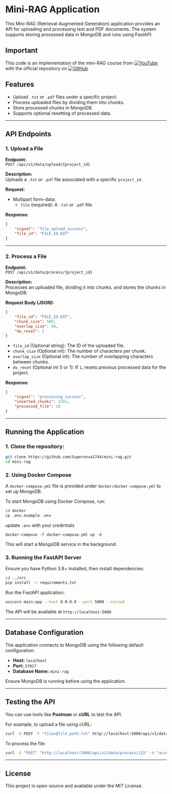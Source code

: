 # Mini-RAG Application

This Mini-RAG (Retrieval-Augmented Generation) application provides an API for uploading and processing text and PDF documents. The system supports storing processed data in MongoDB and runs using FastAPI.

## Important
This code is an implementation of the mini-RAG course from [![YouTube](https://img.shields.io/badge/YouTube-%23FF0000.svg?style=for-the-badge&logo=YouTube&logoColor=white)](https://www.youtube.com/playlist?list=PLvLvlVqNQGHCUR2p0b8a0QpVjDUg50wQj) with the official repository on [![GitHub](https://img.shields.io/badge/GitHub-%23121011.svg?style=for-the-badge&logo=GitHub&logoColor=white)](https://github.com/bakrianoo/mini-rag/)

## Features

- Upload `.txt` or `.pdf` files under a specific project.
- Process uploaded files by dividing them into chunks.
- Store processed chunks in MongoDB.
- Supports optional resetting of processed data.

---

## API Endpoints

### 1. Upload a File
**Endpoint:**  
`POST /api/v1/data/upload/{project_id}`  

**Description:**  
Uploads a `.txt` or `.pdf` file associated with a specific `project_id`.

**Request:**  
- Multipart form-data:
  - `file` (required): A `.txt` or `.pdf` file.

**Response:**  
```json
{
    "signal": "file_upload_success",
    "file_id": "FILE_ID.EXT"
}
```

---

### 2. Process a File
**Endpoint:**  
`POST /api/v1/data/process/{project_id}`  

**Description:**  
Processes an uploaded file, dividing it into chunks, and stores the chunks in MongoDB.

**Request Body (JSON):**
```json
{
    "file_id": "FILE_ID.EXT",
    "chunk_size": 500,
    "overlap_size": 50,
    "do_reset": 1
}
```
- `file_id` (Optional string): The ID of the uploaded file.
- `chunk_size` (Optional int): The number of characters per chunk.
- `overlap_size` (Optional int): The number of overlapping characters between chunks.
- `do_reset` (Optional int 0 or 1): If `1`, resets previous processed data for the project.

**Response:**  
```json
{
    "signal": "processing_success",
    "inserted_chunks": 2241,
    "processed_file": 10
}
```

---

## Running the Application

### 1. Clone the repository:

   ```bash
   git clone https://github.com/Supernova1744/mini-rag.git
   cd mini-rag
   ```

### 2. Using Docker Compose

A `docker-compose.yml` file is provided under `docker/docker-compose.yml` to set up MongoDB.

To start MongoDB using Docker Compose, run:

```sh
cd docker
cp .env.example .env
```
update `.env` with your credintials
```
docker-compose -f docker-compose.yml up -d
```

This will start a MongoDB service in the background.

### 3. Running the FastAPI Server

Ensure you have Python 3.8+ installed, then install dependencies:

```sh
cd ../src
pip install -r requirements.txt
```

Run the FastAPI application:

```sh
uvicorn main:app --host 0.0.0.0 --port 5000 --reload
```

The API will be available at `http://localhost:5000`.

---

## Database Configuration

The application connects to MongoDB using the following default configuration:

- **Host:** `localhost`
- **Port:** `27017`
- **Database Name:** `mini-rag`

Ensure MongoDB is running before using the application.

---

## Testing the API

You can use tools like **Postman** or **cURL** to test the API.

For example, to upload a file using cURL:

```sh
curl -X POST -F "file=@file_path.txt" http://localhost:5000/api/v1/data/upload/123
```

To process the file:

```sh
curl -X "POST" "http://localhost:5000/api/v1/data/process/123" -H "accept: application/json" -H "Content-Type: application/json" -d "{\"file_id\": \"file_id.txt\", \"chunk_size\": 500, \"overlap_size\": 50, \"do_reset\": 1}"
```

---

## License

This project is open-source and available under the MIT License.
